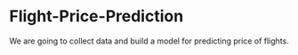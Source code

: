 # Flight-Price-Prediction
We are going to collect data and build a model for predicting price of flights.
